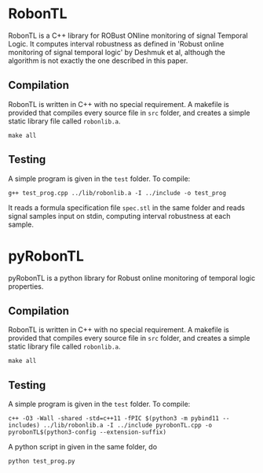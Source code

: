 # RobonTL 

RobonTL is a C++ library for ROBust ONline monitoring of signal Temporal Logic. It computes interval robustness as defined in 'Robust online monitoring of signal temporal logic' by Deshmuk et al, although the algorithm is not exactly the one described in this paper. 


## Compilation

RobonTL is written in C++ with no special requirement. A makefile is provided that compiles every source file in `src` folder, and creates a simple static library file called `robonlib.a`. 
```
make all
```

## Testing

A simple program is given in the `test` folder. To compile: 

```
g++ test_prog.cpp ../lib/robonlib.a -I ../include -o test_prog
```

It reads a formula specification file `spec.stl` in the same folder and reads signal samples input on stdin, computing interval robustness at each sample. 



# pyRobonTL 

pyRobonTL is a python library for Robust online monitoring of temporal logic properties.

## Compilation

RobonTL is written in C++ with no special requirement. A makefile is provided that compiles every source file in `src` folder, and creates a simple static library file called `robonlib.a`. 
```
make all
```

## Testing

A simple program is given in the `test` folder. To compile: 

```
c++ -O3 -Wall -shared -std=c++11 -fPIC $(python3 -m pybind11 --includes) ../lib/robonlib.a -I ../include pyrobonTL.cpp -o pyrobonTL$(python3-config --extension-suffix)
```
A python script in given in the same folder, do

```
python test_prog.py

```
